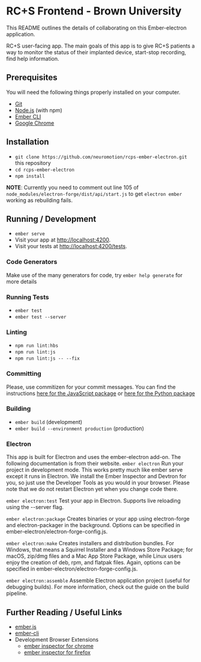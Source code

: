 # RC+S Frontend - Brown University

This README outlines the details of collaborating on this Ember-electron application.

RC+S user-facing app. The main goals of this app is to give RC+S patients a way
to monitor the status of their implanted device, start-stop recording, find help information.

## Prerequisites

You will need the following things properly installed on your computer.

* [Git](https://git-scm.com/)
* [Node.js](https://nodejs.org/) (with npm)
* [Ember CLI](https://ember-cli.com/)
* [Google Chrome](https://google.com/chrome/)

## Installation

* `git clone https://github.com/neuromotion/rcps-ember-electron.git` this repository
* `cd rcps-ember-electron`
* `npm install`

**NOTE**: Currently you need to comment out line 105 of `node_modules/electron-forge/dist/api/start.js` to get `electron ember` working as rebuilding fails.

## Running / Development

* `ember serve`
* Visit your app at [http://localhost:4200](http://localhost:4200).
* Visit your tests at [http://localhost:4200/tests](http://localhost:4200/tests).

### Code Generators

Make use of the many generators for code, try `ember help generate` for more details

### Running Tests

* `ember test`
* `ember test --server`

### Linting

* `npm run lint:hbs`
* `npm run lint:js`
* `npm run lint:js -- --fix`

### Committing

Please, use commitizen for your commit messages. You can find the instructions [here for the JavaScript package](http://commitizen.github.io/cz-cli/) or [here for the Python package](https://pypi.org/project/commitizen/)

### Building

* `ember build` (development)
* `ember build --environment production` (production)

### Electron

This app is built for Electron and uses the ember-electron add-on. The following documentation is from their website.
`ember electron`
Run your project in development mode. This works pretty much like ember serve except it runs in Electron. We install the Ember Inspector and Devtron for you, so just use the Developer Tools as you would in your browser. Please note that we do not restart Electron yet when you change code there.

`ember electron:test`
Test your app in Electron. Supports live reloading using the --server flag.

`ember electron:package`
Creates binaries or your app using electron-forge and electron-packager in the background. Options can be specified in ember-electron/electron-forge-config.js.

`ember electron:make`
Creates installers and distribution bundles. For Windows, that means a Squirrel Installer and a Windows Store Package; for macOS, zip/dmg files and a Mac App Store Package, while Linux users enjoy the creation of deb, rpm, and flatpak files. Again, options can be specified in ember-electron/electron-forge-config.js.

`ember electron:assemble`
Assemble Electron application project (useful for debugging builds). For more information, check out the guide on the build pipeline.

## Further Reading / Useful Links

* [ember.js](https://emberjs.com/)
* [ember-cli](https://ember-cli.com/)
* Development Browser Extensions
  * [ember inspector for chrome](https://chrome.google.com/webstore/detail/ember-inspector/bmdblncegkenkacieihfhpjfppoconhi)
  * [ember inspector for firefox](https://addons.mozilla.org/en-US/firefox/addon/ember-inspector/)
